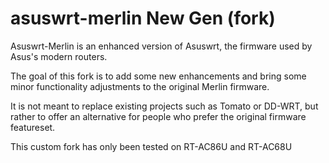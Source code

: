 asuswrt-merlin New Gen (fork)
==================================================

Asuswrt-Merlin is an enhanced version of Asuswrt, the firmware used by Asus's modern routers.

The goal of this fork is to add some new enhancements and bring some minor functionality adjustments to the 
original Merlin firmware.

It is not meant to replace existing projects such as Tomato or DD-WRT, but rather to offer an alternative 
for people who prefer the original firmware featureset.

This custom fork has only been tested on RT-AC86U and RT-AC68U
